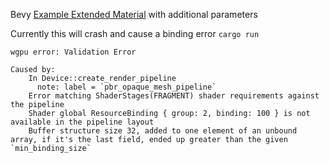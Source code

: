 Bevy [Example Extended Material](https://github.com/bevyengine/bevy/blob/release-0.13.1/assets/shaders/extended_material.wgsl) with additional parameters

Currently this will crash and cause a binding error `cargo run`
```
wgpu error: Validation Error

Caused by:
    In Device::create_render_pipeline
      note: label = `pbr_opaque_mesh_pipeline`
    Error matching ShaderStages(FRAGMENT) shader requirements against the pipeline
    Shader global ResourceBinding { group: 2, binding: 100 } is not available in the pipeline layout
    Buffer structure size 32, added to one element of an unbound array, if it's the last field, ended up greater than the given `min_binding_size`
```
